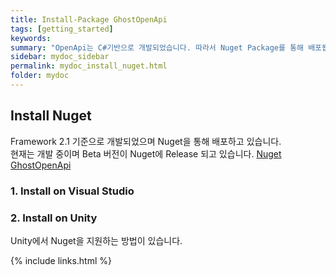 ```yaml
---
title: Install-Package GhostOpenApi
tags: [getting_started]
keywords:
summary: "OpenApi는 C#기반으로 개발되었습니다. 따라서 Nuget Package를 통해 배포됩니다."
sidebar: mydoc_sidebar
permalink: mydoc_install_nuget.html
folder: mydoc
---
```


## Install Nuget
Framework 2.1 기준으로 개발되었으며 Nuget을 통해 배포하고 있습니다.  
현재는 개발 중이며 Beta 버전이 Nuget에 Release 되고 있습니다.
[Nuget GhostOpenApi](https://www.nuget.org/packages/GhostOpenApi)

### 1. Install on Visual Studio

### 2. Install on Unity
Unity에서 Nuget을 지원하는 방법이 있습니다. 

{% include links.html %}

